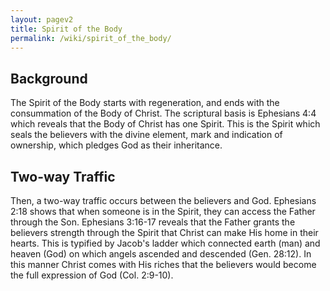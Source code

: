 ```yaml
---
layout: pagev2
title: Spirit of the Body
permalink: /wiki/spirit_of_the_body/
---
```


## Background

The Spirit of the Body starts with regeneration, and ends with the consummation of the Body of Christ. The scriptural basis is Ephesians 4:4 which reveals that the Body of Christ has one Spirit. This is the Spirit which seals the believers with the divine element, mark and indication of ownership, which pledges God as their inheritance. 

## Two-way Traffic

Then, a two-way traffic occurs between the believers and God. Ephesians 2:18 shows that when someone is in the Spirit, they can access the Father through the Son. Ephesians 3:16-17 reveals that the Father grants the believers strength through the Spirit that Christ can make His home in their hearts. This is typified by Jacob's ladder which connected earth (man) and heaven (God) on which angels ascended and descended (Gen. 28:12). In this manner Christ comes with His riches that the believers would become the full expression of God (Col. 2:9-10).